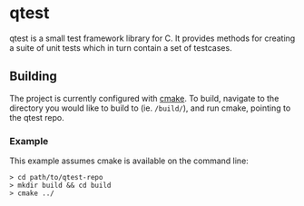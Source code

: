 # qtest
qtest is a small test framework library for C. It provides methods for creating a suite of unit 
tests which in turn contain a set of testcases.

## Building
The project is currently configured with [cmake](https://cmake.org/). To build, navigate to the
directory you would like to build to (ie. `/build/`), and run cmake, pointing to the qtest repo.

### Example
This example assumes cmake is available on the command line:
```
> cd path/to/qtest-repo
> mkdir build && cd build
> cmake ../
```